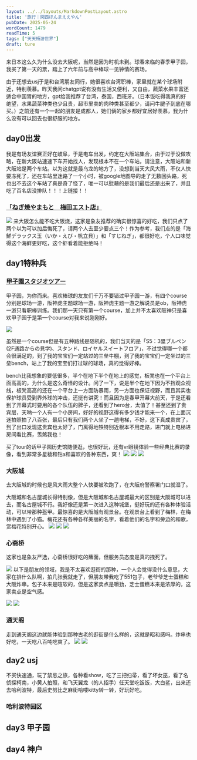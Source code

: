 ```yaml
---
layout: ../../layouts/MarkdownPostLayout.astro
title: '旅行｜関西ほんまええやん'
pubDate: 2025-05-24
wordCount: 1479
readTime: 5
tags: ["天天畅游世界"]
draft: ture
---
```

来日本这么久为什么没去大阪呢，当然是因为时机未到。球春来临的春季甲子园，我买了第一天的票，踏上了六年前与高中棒球一见钟情的赛场。

由于还想去usj于是和台湾朋友同行，她很喜欢台湾职棒，家里就在某个球场附近，特别羡慕。昨天我问chatgpt说有没有生活又便利，又自由，蔬菜水果丰富还适合中国胃的地方，gpt给我推荐了台湾，泰国，西班牙。（日本饭吃得我真的好绝望，水果蔬菜种类也少且贵，超市里卖的肉种类甚至都少，请问牛腱子到底在哪买。）之前还有一个一起的朋友是成都人，她们俩的家乡都好宜居好羡慕，我为什么没有可以回去也很舒服的地方。

## day0出发
我是有场友谊赛正好在岐阜，于是电车出发，约定在大阪站集合，由于过于没做攻略，在新大阪站速速下车开始找人，发现根本不在一个车站，请注意，大阪站和新大阪站是两个车站。以为这就是最乌龙的地方了，没想到当天大风大雨，不仅人快要冻死了，还在车站里迷路了一个小时，被google地图导的走了无数回头路，死也出不去这个车站了真是奇了怪了，唯一可以慰藉的是我们最后还是出来了，并且吃了百名店没排队！！！上链接！！
### [「ねぎ焼やまもと　梅田エスト店」](https://www.negiyaki-yamamoto.com/tenpo/index_3.html)
![](https://ramenmedia.missy.eu.org/media_attachments/files/114/166/181/588/094/567/original/27bfe316a23c1491.jpeg)
来大阪怎么能不吃大阪烧，这家是象友推荐的确实很惊喜的好吃，我们只点了两个以为可以加后悔死了，请两个人去至少要点三个！作为参考，我们点的是「海鮮デラックス玉（いか・えび・帆立貝）」和「すじねぎ」，都很好吃，个人口味觉得这个海鲜更好吃，这个虾看着能拒绝吗！

## day1特种兵
### [甲子園スタジオツアー](https://koshien-rekishikan.hanshin.co.jp/stadium_tour/)
甲子园，为你而来。喜欢棒球的友友们千万不要错过甲子园一游，有四个course分别是球场一游，阪神虎主题球场一游，阪神虎主题一游之解说员是ob，阪神虎一游只看职棒训练。我们那一天只有第一个course，加上并不太喜欢阪神只是喜欢甲子园于是第一个course对我来说刚刚好。

![](https://github.com/sikonn/picx-images-hosting/raw/master/20250521/IMG_8823.2rvd5e8bmf.webp)

虽然是一个course但是有五种路线是随机的，我们当天的是「S5：3塁ブルペン(2F通路からの見学)、スタンド、ロイヤルスイートフロア」，不过觉得哪一个都会很满足的，到了我的宝宝们一定站过的三垒牛棚，到了我的宝宝们一定坐过的三垒bench，站上了我的宝宝们打过球的球场，真的觉得好棒。

bench比我想象的要低很多，半个在地下半个在地上的感觉，板凳也在一个平台上面高高的，为什么是这么奇怪的设计。问了一下，说是半个在地下因为不挡观众视线，板凳高高的还在一个平台上一方面防暴雨，另一方面也保证视野，而且其实也保护球员受到界外球的冲击，还挺有讲究！而且因为是春甲开幕大前天，于是还看到了开幕式时要用的各个队伍的牌子，还看到了hero台，太值了！甚至还到了贵宾层，天呐一个人有一个小房间，好好的视野这得有多少钱才能来一个，在上面沉迷拍照拍了八百张，最后只有我们两个人坐了一趟电梯，不好，这下真成贵宾了，到了出口发现这贵宾也太好了，门离得地铁特别近根本不用走路，进门就上电梯进房间看比赛，羡煞我也！

买了tour的话甲子园历史馆随便逛，也很好玩，还有vr眼镜体验一些经典比赛的录像，看到非常多星稜和钻a和喜欢的各种东西，爽！
![](https://github.com/sikonn/picx-images-hosting/raw/master/20250521/IMG_8914.8dx3j99mg7.webp)
![](https://github.com/sikonn/picx-images-hosting/raw/master/20250521/IMG_8917.4ub5tg6woh.webp)
![](https://github.com/sikonn/picx-images-hosting/raw/master/20250521/IMG_8932.7w71uo88w2.webp)
### 大阪城
去大阪城的时候也是风大雨大整个人快要被吹跑了，在大阪府警察署门口就湿了。

大阪城和名古屋城长得特别像，但是大阪城和名古屋城最大的区别是大阪城可以进去，而名古屋城不行。我好像还是第一次进入这种城堡，挺好玩的还有各种体验活动，可以带那种盔甲。最惊喜的是大阪城有观景台。在观景台上看到了梅林，在梅林中遇到了小猫。梅花还有各种各样美丽的名字，看着他们的名字和旁边的和歌，赏梅花特别开心。
![](https://github.com/sikonn/picx-images-hosting/raw/master/20250524/BE135A43-14BF-4251-91B0-06A78909B6C8_1_105_c.3rbgnjttis.webp)
![](https://github.com/sikonn/picx-images-hosting/raw/master/20250521/IMG_9009.7zqnse1bmm.webp)
![](https://github.com/sikonn/picx-images-hosting/raw/master/20250521/IMG_9017.8z6r5k42sq.webp)
### 心斋桥
这家也是象友严选，心斋桥很好吃的蘸面，但服务员态度是真的拽死了。

![](https://github.com/sikonn/picx-images-hosting/raw/master/20250521/IMG_9024.5fktfr1d19.webp)
以下是朋友的领域，我是不太喜欢逛街的那种，一个人会觉得没什么意思，大家在排什么队啊，拍几张我就走了，但朋友带我吃了551包子，老爷爷芝士蛋糕和大阪炸串。包子本来是暄软的，但是这家卖点是嚼劲，芝士蛋糕本来是浓厚的，这家卖点是空气感。

![](https://github.com/sikonn/picx-images-hosting/raw/master/20250521/IMG_9052.361sw9gml3.webp)
![](https://github.com/sikonn/picx-images-hosting/raw/master/20250521/IMG_9043.58hlkbf7m2.webp)

### 通天阁
走到通天阁这边就能体验到那种古老的逛街是什么样的，这就是昭和感吗。炸串也好吃，一天吃八百吨吃爽了。
![](https://github.com/sikonn/picx-images-hosting/raw/master/20250524/F92E82A6-4F22-4E07-896E-E2EC3B61FDFA_1_105_c.32i73jazy2.webp)
![](https://github.com/sikonn/picx-images-hosting/raw/master/20250524/4CB25D88-AB07-4559-8427-13F2CE1C405F_1_105_c.2a5blsue7t.webp)

## day2 usj
不买快速通，玩了禁忌之旅，各种看show，吃了三把扫帚，看了坏女巫，看了名侦探柯南，小黄人拍照，和飞天翼龙（的人招手）任天堂吃饭饭，大白鲨，出来还去哈利波特，最后史努比芝麻街哈喽kitty转一转，好玩好吃。
### 哈利波特园区

## day3 甲子园

## day4 神户



